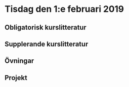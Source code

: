 # Tisdag den 1:e februari 2019

## Obligatorisk kurslitteratur
## Supplerande kurslitteratur
## Övningar
## Projekt
